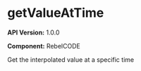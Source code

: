 # getValueAtTime

**API Version:** 1.0.0

**Component:** RebelCODE

Get the interpolated value at a specific time

